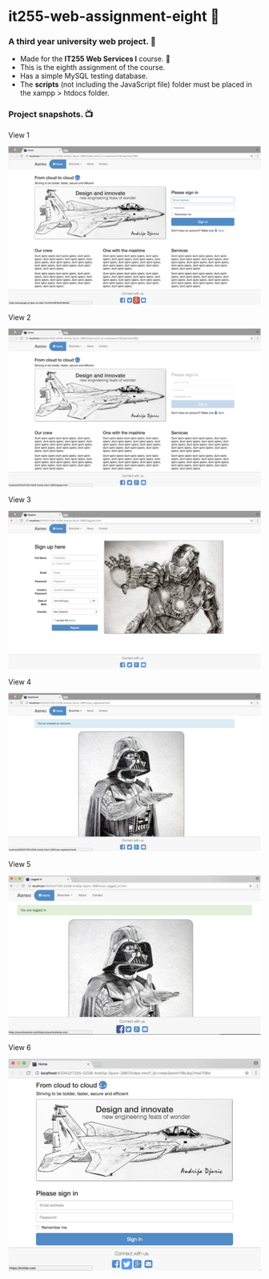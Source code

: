 # it255-web-assignment-eight 🚦
<h3>A third year university web project. 🚥</h3>
<ul>
  <li>Made for the <b>IT255 Web Services I</b> course. 🍏</li>
  <li>This is the eighth assignment of the course. </li>
  <li>Has a simple MySQL testing database.</li>
  <li>The <b>scripts</b> (not including the JavaScript file) folder must be placed in the xampp > htdocs folder.</li>
</ul>
<h3>Project snapshots. 📺</h3>
<p>View 1</p>
<img src="screen-shots/view-1.png" alt="View 1">
<p>View 2</p>
<img src="screen-shots/view-2.png" alt="View 2">
<p>View 3</p>
<img src="screen-shots/view-3.png" alt="View 3">
<p>View 4</p>
<img src="screen-shots/view-4.png" alt="View 4">
<p>View 5</p>
<img src="screen-shots/view-5.png" alt="View 5">
<p>View 6</p>
<img src="screen-shots/view-6.png" alt="View 6">


